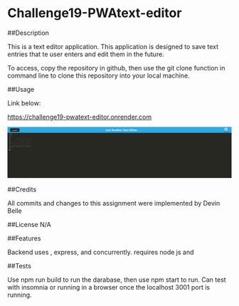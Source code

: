 # Challenge19-PWAtext-editor

##Description

This is a text editor application. This application is designed to save text entries that te user enters and edit them in the future.

To access, copy the repository in github, then use the git clone function in command line to clone this repository into your local machine.

##Usage

Link below:

https://challenge19-pwatext-editor.onrender.com

![Screenshot](jate-screenshot.png)


##Credits

All commits and changes to this assignment were implemented by Devin Belle

##License N/A

##Features

Backend uses , express, and concurrently. requires node js and 

##Tests

Use npm run build to run the darabase, then use npm start to run. Can test with insomnia or running in a browser once the localhost 3001 port is running.
